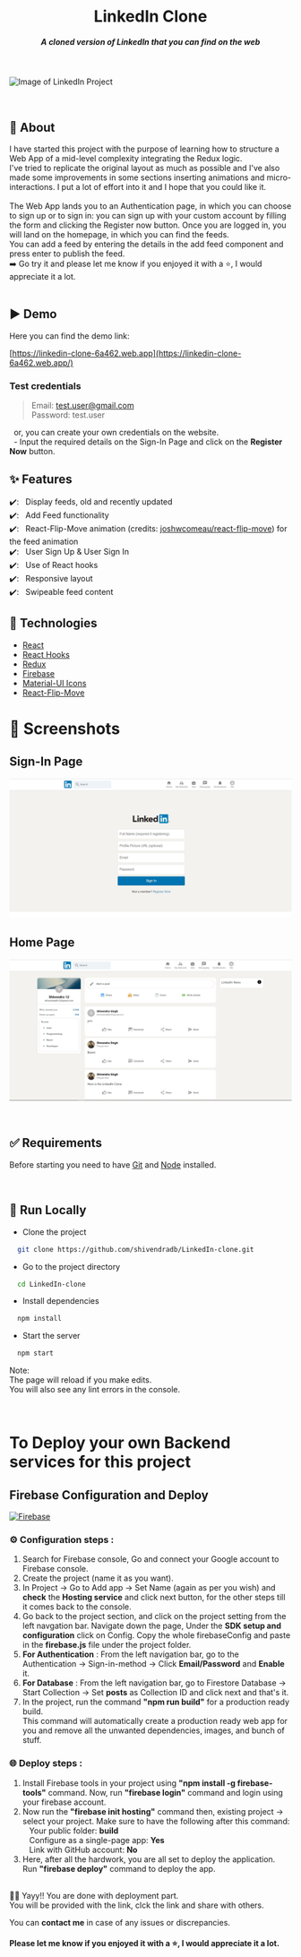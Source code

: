<h1 align="center">LinkedIn Clone</h1>
<h5 align="center">A cloned version of LinkedIn that you can find on the web</h5>

<br/>

![Image of LinkedIn Project](https://upload.wikimedia.org/wikipedia/commons/thumb/0/01/LinkedIn_Logo.svg/1200px-LinkedIn_Logo.svg.png)

<br/>

## 🎯 About

I have started this project with the purpose of learning how to structure a Web App of a mid-level complexity integrating the Redux logic. <br/>
I've tried to replicate the original layout as much as possible and I've also made some improvements in some sections inserting animations and micro-interactions.
I put a lot of effort into it and I hope that you could like it.<br/><br/>
The Web App lands you to an Authentication page, in which you can choose to sign up or to sign in: you can sign up with your custom account by filling the form and clicking the Register now button. Once you are logged in, you will land on the homepage, in which you can find the feeds.<br/>
You can add a feed by entering the details in the add feed component and press enter to publish the feed.<br/>
➡️ Go try it and please let me know if you enjoyed it with a ⭐️, I would appreciate it a lot.
<br/>
<br/>

## ▶️ Demo

Here you can find the demo link:

[https://linkedin-clone-6a462.web.app](https://linkedin-clone-6a462.web.app/)

### Test credentials

> Email: test.user@gmail.com<br/>
> Password: test.user<br/>

&nbsp; or, you can create your own credentials on the website. <br/>
&nbsp; - Input the required details on the Sign-In Page and click on the **Register Now** button.
<br/>

## ✨ Features

✔️: &nbsp;&nbsp;Display feeds, old and recently updated<br />
✔️: &nbsp;&nbsp;Add Feed functionality<br />
✔️: &nbsp;&nbsp;React-Flip-Move animation (credits: [joshwcomeau/react-flip-move](https://github.com/joshwcomeau/react-flip-move)) for the feed animation<br />
✔️: &nbsp;&nbsp;User Sign Up & User Sign In<br />
✔️: &nbsp;&nbsp;Use of React hooks<br />
✔️: &nbsp;&nbsp;Responsive layout<br />
✔️: &nbsp;&nbsp;Swipeable feed content<br />

## 🚀 Technologies

- [React](https://reactjs.org/)
- [React Hooks](https://reactjs.org/docs/hooks-intro.html)
- [Redux](https://redux.js.org/)
- [Firebase](https://firebase.google.com/)
- [Material-UI Icons](https://material-ui.com/)
- [React-Flip-Move](http://joshwcomeau.github.io/react-flip-move/examples/#/?_k=hm48zl)
  <br/>

# 📸 Screenshots

## Sign-In Page

![Screenshot of LinkedIn Sign In](./screenshots/linkedin.jpg)
<br/>

## Home Page

![Screenshot of LikedIn Home Page](./screenshots/linkedin-2.jpg)

<br/>

## ✅ Requirements

Before starting you need to have [Git](https://git-scm.com) and [Node](https://nodejs.org/en/) installed.

<br/>

## 🔗 Run Locally

- Clone the project

```bash
  git clone https://github.com/shivendradb/LinkedIn-clone.git
```

- Go to the project directory

```bash
  cd LinkedIn-clone
```

- Install dependencies

```bash
  npm install
```

- Start the server

```bash
  npm start
```

Note: <br/>
The page will reload if you make edits. <br/>
You will also see any lint errors in the console.

<br/>

# To Deploy your own Backend services for this project

## Firebase Configuration and Deploy

[![Firebase](https://img.shields.io/badge/firebase-%23039BE5.svg?style=for-the-badge&logo=firebase)](https://console.firebase.google.com/)

### ⚙️ **Configuration steps** :

1. Search for Firebase console, Go and connect your Google account to Firebase console.
2. Create the project (name it as you want).
3. In Project → Go to Add app → Set Name (again as per you wish) and **check** the **Hosting service** and click next button, for the other steps till it comes back to the console.
4. Go back to the project section, and click on the project setting from the left navgation bar. Navigate down the page, Under the **SDK setup and configuration** click on Config. Copy the whole firebaseConfig and paste in the **firebase.js** file under the project folder.
5. **For Authentication** : From the left navigation bar, go to the Authentication → Sign-in-method → Click **Email/Password** and **Enable** it.
6. **For Database** : From the left navigation bar, go to Firestore Database → Start Collection → Set **posts** as Collection ID and click next and that's it.
7. In the project, run the command **"npm run build"** for a production ready build. <br/>
   This command will automatically create a production ready web app for you and remove all the unwanted dependencies, images, and bunch of stuff.

### 🌐 **Deploy steps** :

1. Install Firebase tools in your project using **"npm install -g firebase-tools"** command. Now, run **"firebase login"** command and login using your firebase account.
2. Now run the **"firebase init hosting"** command then, existing project -> select your project. Make sure to have the following after this command: <br/>
   &nbsp;&nbsp; Your public folder: **build** <br/>
   &nbsp;&nbsp; Configure as a single-page app: **Yes** <br/>
   &nbsp;&nbsp; Link with GitHub account: **No**
3. Here, after all the hardwork, you are all set to deploy the application. Run **"firebase deploy"** command to deploy the app.
   <br/>
   <br/>

🥳🥳 Yayy!! You are done with deployment part. <br/>
You will be provided with the link, clck the link and share with others. <br/>

You can **contact me** in case of any issues or discrepancies. <br/>

#### **Please let me know if you enjoyed it with a ⭐️, I would appreciate it a lot.**
